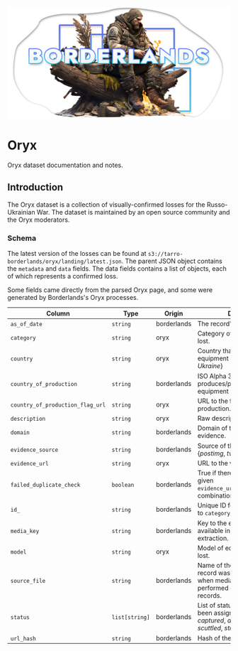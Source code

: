 [![](../assets/borderlands%20soldier%20header.png)](https://www.midjourney.com/app/jobs/c2dff0de-6977-4260-9368-95ec2b0752e6/)

# Oryx

Oryx dataset documentation and notes.

## Introduction

The Oryx dataset is a collection of visually-confirmed losses for the Russo-Ukrainian War. The dataset is maintained by an open source community and the Oryx moderators.

### Schema

The latest version of the losses can be found at `s3://tarro-borderlands/oryx/landing/latest.json`. The parent JSON object contains the `metadata` and `data` fields. The data fields contains a list of objects, each of which represents a confirmed loss.

Some fields came directly from the parsed Oryx page, and some were generated by Borderlands's Oryx processes.

| Column | Type | Origin | Description |
| --- | --- | --- | --- |
| `as_of_date` | `string` | borderlands | The record's extraction date. |
| `category` | `string` | oryx | Category of equipment that was lost. |
| `country` | `string` | oryx | Country that suffered the equipment loss. {*Russia*, *Ukraine*} |
| `country_of_production` | `string` | borderlands | ISO Alpha 3 country code that produces/produced the equipment model. |
| `country_of_production_flag_url` | `string` | oryx | URL to the flag of the country of production. |
| `description` | `string` | oryx | Raw description. |
| `domain` | `string` | borderlands | Domain of the URL to the visual evidence. |
| `evidence_source` | `string` | borderlands | Source of the visual evidence. {*postimg*, *twitter*, *other*} |
| `evidence_url` | `string` | oryx | URL to the visual evidence. |
| `failed_duplicate_check` | `boolean` | borderlands | True if there are multiple of a given `evidence_url`/`category`/`model`/`id_` combination. |
| `id_` | `string` | borderlands | Unique ID for the loss (specific to `category`/`model`). |
| `media_key` | `string` | borderlands | Key to the extracted media. Only available in records after media extraction. |
| `model` | `string` | oryx | Model of equipment that was lost. |
| `source_file` | `string` | borderlands | Name of the source file the record was collected from. Used when media extraction is performed over all available records. |
| `status` | `list[string]` | borderlands | List of statuses that the loss has been assigned. {*abandoned*, *captured*, *damaged*, *destroyed*, *scuttled*, *stripped*, *sunk*, *raised*} |
| `url_hash` | `string` | borderlands | Hash of the `evidence_url`. |
